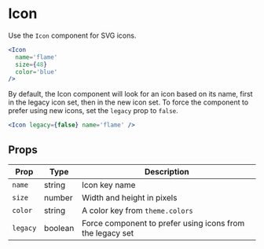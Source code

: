 
# Icon

Use the `Icon` component for SVG icons.

```.jsx
<Icon
  name='flame'
  size={48}
  color='blue'
/>
```

By default, the Icon component will look for an icon based on its name,
first in the legacy icon set, then in the new icon set.
To force the component to prefer using new icons, set the `legacy` prop to `false`.

```.jsx
<Icon legacy={false} name='flame' />
```

## Props

Prop | Type | Description
---|---|---
`name` | string | Icon key name
`size` | number | Width and height in pixels
`color` | string | A color key from `theme.colors`
`legacy` | boolean | Force component to prefer using icons from the legacy set
